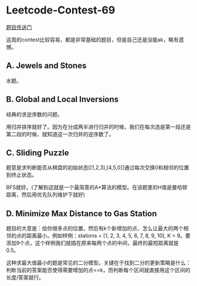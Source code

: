 # Leetcode-Contest-69
    
[题目传送门](https://leetcode.com/contest/leetcode-weekly-contest-69/)

这周的contest比较容易，都是非常基础的题目，但是自己还是没能ak，略有遗憾。 

## A. Jewels and Stones

水题。

## B. Global and Local Inversions

经典的求逆序数的问题。

用归并排序就好了。因为在分成两半进行归并的时候，我们在每次选是第一段还是第二段的时候，就知道这一次归并的逆序数了。

## C. Sliding Puzzle

题意是求判断能否从棋盘的初始状态[[1,2,3],[4,5,0]]通过每次交换0和相邻的位置到终止状态。

BFS就好。(了解到这就是一个最简答的A*算法的模型。在该题里的H值是曼哈顿距离，然后用优先队列维护下就好)

## D. Minimize Max Distance to Gas Station

题目的大意是：给你很多点的位置，然后有k个新增加的点，怎么让最大的两个相邻的点的距离最小。例如样例：stations = [1, 2, 3, 4, 5, 6, 7, 8, 9, 10], K = 9。要添加9个点，这个样例我们就插在原来每两个点的中间，最终的最短距离就是0.5。

这种求最大值最小的题是常见的二分模型。关键在于找到二分的更新策略是什么：判断当前的答案能否使得需要增加的点<=k，而判断每个区间就直接用这个区间的长度/答案就行。



